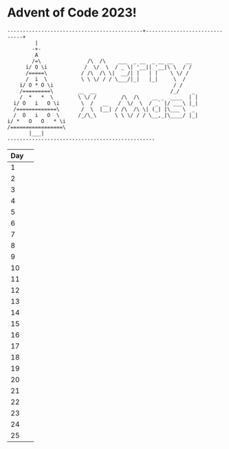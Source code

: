 # Advent of Code 2023!

```
--------------------------------------------+------------------------------+
         |
        -+-
         A
        /=\               /\  /\    ___  _ __  _ __ __    __
      i/ O \i            /  \/  \  / _ \| '__|| '__|\ \  / /
      /=====\           / /\  /\ \|  __/| |   | |    \ \/ /
      /  i  \           \ \ \/ / / \___/|_|   |_|     \  /
    i/ O * O \i                                       / /
    /=========\        __  __                        /_/    _
    /  *   *  \        \ \/ /        /\  /\    __ _  ____  | |
  i/ O   i   O \i       \  /   __   /  \/  \  / _` |/ ___\ |_|
  /=============\       /  \  |__| / /\  /\ \| (_| |\___ \  _
  /  O   i   O  \      /_/\_\      \ \ \/ / / \__,_|\____/ |_|
i/ *   O   O   * \i
/=================\
       |___|
------------------------------------------------
```
| Day |  |
| ----------- | ----------- |
| 1 |    |
| 2 |    |
| 3 |    |
| 4 |    |
| 5 |    |
| 6 |    |
| 7 |    |
| 8 |    |
| 9 |    |
| 10 |   |
| 11 |   |
| 12 |   |
| 13 |   |
| 14 |   |
| 15 |   |
| 16 |   |
| 17 |   |
| 18 |   |
| 19 |   |
| 20 |   |
| 21 |   |
| 22 |   |
| 23 |   |
| 24 |   |
| 25 |   |
